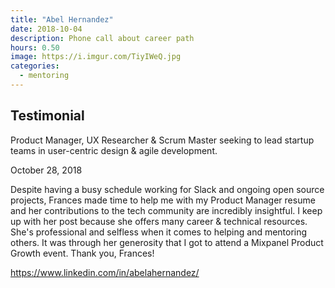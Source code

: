 ```yaml
---
title: "Abel Hernandez"
date: 2018-10-04
description: Phone call about career path
hours: 0.50
image: https://i.imgur.com/TiyIWeQ.jpg
categories:
  - mentoring
---
```


## Testimonial

Product Manager, UX Researcher & Scrum Master seeking to lead startup teams in user-centric design & agile development.

October 28, 2018

Despite having a busy schedule working for Slack and ongoing open source projects, Frances made time to help me with my Product Manager resume and her contributions to the tech community are incredibly insightful. I keep up with her post because she offers many career & technical resources. She's professional and selfless when it comes to helping and mentoring others. It was through her generosity that I got to attend a Mixpanel Product Growth event. Thank you, Frances!

https://www.linkedin.com/in/abelahernandez/
